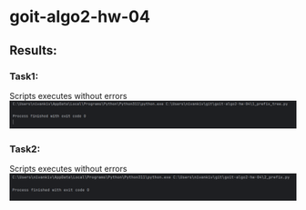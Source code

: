 # goit-algo2-hw-04

## Results:

### Task1:
Scripts executes without errors
![img.png](img.png)

### Task2:
Scripts executes without errors
![img_1.png](img_1.png)

